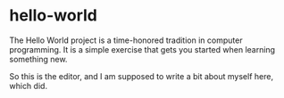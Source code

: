 # hello-world
The Hello World project is a time-honored tradition in computer programming. It is a simple exercise that gets you started when learning something new. 

So this is the editor, and I am supposed to write a bit about myself here, which did.
